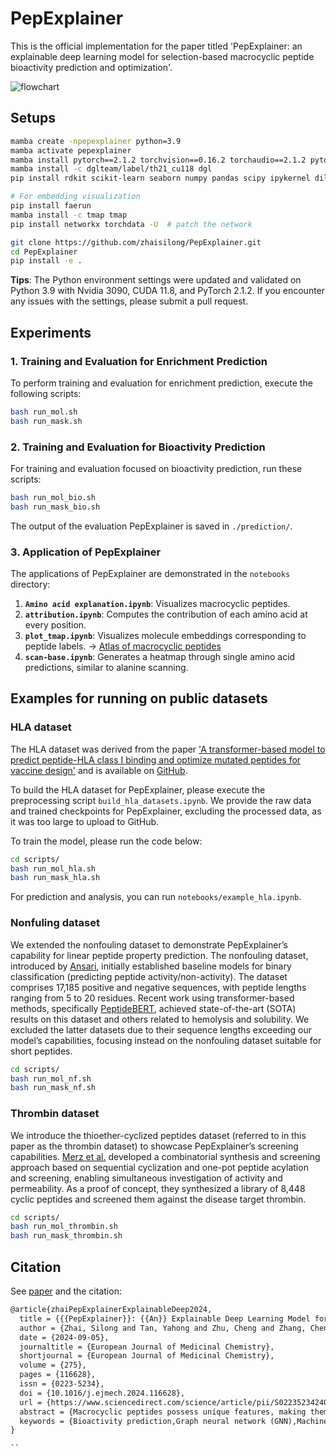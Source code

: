 # PepExplainer

This is the official implementation for the paper titled 'PepExplainer: an explainable deep learning model for selection-based macrocyclic peptide bioactivity prediction and optimization'.

![flowchart](flowchart.png)

## Setups

```bash
mamba create -npepexplainer python=3.9
mamba activate pepexplainer
mamba install pytorch==2.1.2 torchvision==0.16.2 torchaudio==2.1.2 pytorch-cuda=11.8 -c pytorch -c nvidia
mamba install -c dglteam/label/th21_cu118 dgl
pip install rdkit scikit-learn seaborn numpy pandas scipy ipykernel dill six black rich hyperopt pyyaml fire biopython peptides pydantic loguru transformers matplotlib==3.8.1

# For embedding visualization
pip install faerun
mamba install -c tmap tmap
pip install networkx torchdata -U  # patch the network

git clone https://github.com/zhaisilong/PepExplainer.git
cd PepExplainer
pip install -e .
```

**Tips**: The Python environment settings were updated and validated on Python 3.9 with Nvidia 3090, CUDA 11.8, and PyTorch 2.1.2. If you encounter any issues with the settings, please submit a pull request.

## Experiments

### 1. Training and Evaluation for Enrichment Prediction

To perform training and evaluation for enrichment prediction, execute the following scripts:

```bash
bash run_mol.sh
bash run_mask.sh
```

### 2. Training and Evaluation for Bioactivity Prediction

For training and evaluation focused on bioactivity prediction, run these scripts:

```bash
bash run_mol_bio.sh
bash run_mask_bio.sh
```

The output of the evaluation PepExplainer is saved in `./prediction/`.

### 3. Application of PepExplainer

The applications of PepExplainer are demonstrated in the `notebooks` directory:

1. **`Amino acid explanation.ipynb`**: Visualizes macrocyclic peptides.
2. **`attribution.ipynb`**: Computes the contribution of each amino acid at every position.
3. **`plot_tmap.ipynb`**: Visualizes molecule embeddings corresponding to peptide labels. -> [Atlas of macrocyclic peptides](notebooks/index_del.html)
4. **`scan-base.ipynb`**: Generates a heatmap through single amino acid predictions, similar to alanine scanning.

## Examples for running on public datasets

### HLA dataset

The HLA dataset was derived from the paper ['A transformer-based model to predict peptide-HLA class I binding and optimize mutated peptides for vaccine design'](https://www.nature.com/articles/s42256-022-00459-7) and is available on [GitHub](https://github.com/a96123155/TransPHLA-AOMP).

To build the HLA dataset for PepExplainer, please execute the preprocessing script `build_hla_datasets.ipynb`. We provide the raw data and trained checkpoints for PepExplainer, excluding the processed data, as it was too large to upload to GitHub.

To train the model, please run the code below:

```bash
cd scripts/
bash run_mol_hla.sh
bash run_mask_hla.sh
```

For prediction and analysis, you can run `notebooks/example_hla.ipynb`.

### Nonfuling dataset

We extended the nonfouling dataset to demonstrate PepExplainer’s capability for linear peptide property prediction. The nonfouling dataset, introduced by [Ansari](https://doi.org/10.1021/acs.jcim.2c01317), initially established baseline models for binary classification (predicting peptide activity/non-activity). The dataset comprises 17,185 positive and negative sequences, with peptide lengths ranging from 5 to 20 residues. Recent work using transformer-based methods, specifically [PeptideBERT](https://doi.org/10.1021/acs.jpclett.3c02398), achieved state-of-the-art (SOTA) results on this dataset and others related to hemolysis and solubility. We excluded the latter datasets due to their sequence lengths exceeding our model’s capabilities, focusing instead on the nonfouling dataset suitable for short peptides.

```bash
cd scripts/
bash run_mol_nf.sh
bash run_mask_nf.sh
```

### Thrombin dataset

We introduce the thioether-cyclized peptides dataset (referred to in this paper as the thrombin dataset) to showcase PepExplainer’s screening capabilities. [Merz et al.](https://doi.org/10.1038/s41589-023-01496-y) developed a combinatorial synthesis and screening approach based on sequential cyclization and one-pot peptide acylation and screening, enabling simultaneous investigation of activity and permeability. As a proof of concept, they synthesized a library of 8,448 cyclic peptides and screened them against the disease target thrombin.

```bash
cd scripts/
bash run_mol_thrombin.sh
bash run_mask_thrombin.sh
```

## Citation

See [paper](https://www.sciencedirect.com/science/article/pii/S0223523424005087) and the citation:

```txt
@article{zhaiPepExplainerExplainableDeep2024,
  title = {{{PepExplainer}}: {{An}} Explainable Deep Learning Model for Selection-Based Macrocyclic Peptide Bioactivity Prediction and Optimization},
  author = {Zhai, Silong and Tan, Yahong and Zhu, Cheng and Zhang, Chengyun and Gao, Yan and Mao, Qingyi and Zhang, Youming and Duan, Hongliang and Yin, Yizhen},
  date = {2024-09-05},
  journaltitle = {European Journal of Medicinal Chemistry},
  shortjournal = {European Journal of Medicinal Chemistry},
  volume = {275},
  pages = {116628},
  issn = {0223-5234},
  doi = {10.1016/j.ejmech.2024.116628},
  url = {https://www.sciencedirect.com/science/article/pii/S0223523424005087},
  abstract = {Macrocyclic peptides possess unique features, making them highly promising as a drug modality. However, evaluating their bioactivity through wet lab experiments is generally resource-intensive and time-consuming. Despite advancements in artificial intelligence (AI) for bioactivity prediction, challenges remain due to limited data availability and the interpretability issues in deep learning models, often leading to less-than-ideal predictions. To address these challenges, we developed PepExplainer, an explainable graph neural network based on substructure mask explanation (SME). This model excels at deciphering amino acid substructures, translating macrocyclic peptides into detailed molecular graphs at the atomic level, and efficiently handling non-canonical amino acids and complex macrocyclic peptide structures. PepExplainer's effectiveness is enhanced by utilizing the correlation between peptide enrichment data from selection-based focused library and bioactivity data, and employing transfer learning to improve bioactivity predictions of macrocyclic peptides against IL-17C/IL-17~RE interaction. Additionally, PepExplainer underwent further validation for bioactivity prediction using an additional set of thirteen newly synthesized macrocyclic peptides. Moreover, it enabled the optimization of the IC50 of a macrocyclic peptide, reducing it from 15~nM to 5.6~nM based on the contribution score provided by PepExplainer. This achievement underscores PepExplainer's skill in deciphering complex molecular patterns, highlighting its potential to accelerate the discovery and optimization of macrocyclic peptides.},
  keywords = {Bioactivity prediction,Graph neural network (GNN),Machine learning (ML),Macrocyclic peptide,Optimization,Structure-activity relationship (SAR)}
}

``
